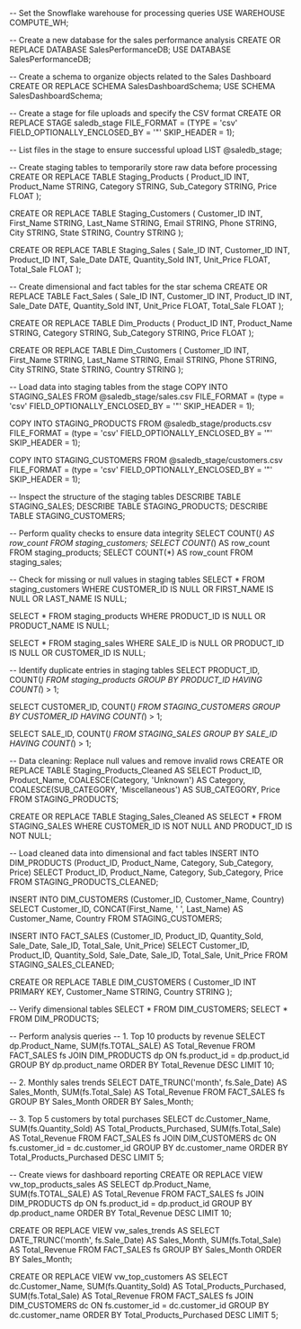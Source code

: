 -- Set the Snowflake warehouse for processing queries
USE WAREHOUSE COMPUTE_WH;

-- Create a new database for the sales performance analysis
CREATE OR REPLACE DATABASE SalesPerformanceDB;
USE DATABASE SalesPerformanceDB;

-- Create a schema to organize objects related to the Sales Dashboard
CREATE OR REPLACE SCHEMA SalesDashboardSchema;
USE SCHEMA SalesDashboardSchema;

-- Create a stage for file uploads and specify the CSV format
CREATE OR REPLACE STAGE saledb_stage
FILE_FORMAT = (TYPE = 'csv' FIELD_OPTIONALLY_ENCLOSED_BY = '"' SKIP_HEADER = 1);

-- List files in the stage to ensure successful upload
LIST @saledb_stage;

-- Create staging tables to temporarily store raw data before processing
CREATE OR REPLACE TABLE Staging_Products (
    Product_ID INT,
    Product_Name STRING,
    Category STRING,
    Sub_Category STRING,
    Price FLOAT
);

CREATE OR REPLACE TABLE Staging_Customers (
    Customer_ID INT,
    First_Name STRING,
    Last_Name STRING,
    Email STRING,
    Phone STRING,
    City STRING,
    State STRING,
    Country STRING
);

CREATE OR REPLACE TABLE Staging_Sales (
    Sale_ID INT,
    Customer_ID INT,
    Product_ID INT,
    Sale_Date DATE,
    Quantity_Sold INT,
    Unit_Price FLOAT,
    Total_Sale FLOAT
);

-- Create dimensional and fact tables for the star schema
CREATE OR REPLACE TABLE Fact_Sales (
    Sale_ID INT,
    Customer_ID INT,
    Product_ID INT,
    Sale_Date DATE,
    Quantity_Sold INT,
    Unit_Price FLOAT,
    Total_Sale FLOAT
);

CREATE OR REPLACE TABLE Dim_Products (
    Product_ID INT,
    Product_Name STRING,
    Category STRING,
    Sub_Category STRING,
    Price FLOAT
);

CREATE OR REPLACE TABLE Dim_Customers (
    Customer_ID INT,
    First_Name STRING,
    Last_Name STRING,
    Email STRING,
    Phone STRING,
    City STRING,
    State STRING,
    Country STRING
);

-- Load data into staging tables from the stage
COPY INTO STAGING_SALES
FROM @saledb_stage/sales.csv
FILE_FORMAT = (type = 'csv' FIELD_OPTIONALLY_ENCLOSED_BY = '"' SKIP_HEADER = 1);

COPY INTO STAGING_PRODUCTS
FROM @saledb_stage/products.csv
FILE_FORMAT = (type = 'csv' FIELD_OPTIONALLY_ENCLOSED_BY = '"' SKIP_HEADER = 1);

COPY INTO STAGING_CUSTOMERS
FROM @saledb_stage/customers.csv
FILE_FORMAT = (type = 'csv' FIELD_OPTIONALLY_ENCLOSED_BY = '"' SKIP_HEADER = 1);

-- Inspect the structure of the staging tables
DESCRIBE TABLE STAGING_SALES;
DESCRIBE TABLE STAGING_PRODUCTS;
DESCRIBE TABLE STAGING_CUSTOMERS;

-- Perform quality checks to ensure data integrity
SELECT COUNT(*) AS row_count FROM staging_customers;
SELECT COUNT(*) AS row_count FROM staging_products;
SELECT COUNT(*) AS row_count FROM staging_sales;

-- Check for missing or null values in staging tables
SELECT * 
FROM staging_customers 
WHERE CUSTOMER_ID IS NULL OR FIRST_NAME IS NULL OR LAST_NAME IS NULL;

SELECT * 
FROM staging_products 
WHERE PRODUCT_ID IS NULL OR PRODUCT_NAME IS NULL;

SELECT * 
FROM staging_sales 
WHERE SALE_ID is NULL OR PRODUCT_ID IS NULL OR CUSTOMER_ID IS NULL;

-- Identify duplicate entries in staging tables
SELECT PRODUCT_ID, COUNT(*)
FROM staging_products
GROUP BY PRODUCT_ID
HAVING COUNT(*) > 1;

SELECT CUSTOMER_ID, COUNT(*)
FROM STAGING_CUSTOMERS
GROUP BY CUSTOMER_ID
HAVING COUNT(*) > 1;

SELECT SALE_ID, COUNT(*)
FROM STAGING_SALES
GROUP BY SALE_ID
HAVING COUNT(*) > 1;

-- Data cleaning: Replace null values and remove invalid rows
CREATE OR REPLACE TABLE Staging_Products_Cleaned AS
SELECT
    Product_ID,
    Product_Name,
    COALESCE(Category, 'Unknown') AS Category,
    COALESCE(SUB_CATEGORY, 'Miscellaneous') AS SUB_CATEGORY,
    Price
FROM STAGING_PRODUCTS;

CREATE OR REPLACE TABLE Staging_Sales_Cleaned AS
SELECT *
FROM STAGING_SALES
WHERE CUSTOMER_ID IS NOT NULL AND PRODUCT_ID IS NOT NULL;

-- Load cleaned data into dimensional and fact tables
INSERT INTO DIM_PRODUCTS (Product_ID, Product_Name, Category, Sub_Category, Price)
SELECT Product_ID, Product_Name, Category, Sub_Category, Price
FROM STAGING_PRODUCTS_CLEANED;

INSERT INTO DIM_CUSTOMERS (Customer_ID, Customer_Name, Country)
SELECT
    Customer_ID,
    CONCAT(First_Name, ' ', Last_Name) AS Customer_Name,
    Country
FROM STAGING_CUSTOMERS;

INSERT INTO FACT_SALES (Customer_ID, Product_ID, Quantity_Sold, Sale_Date, Sale_ID, Total_Sale, Unit_Price)
SELECT
    Customer_ID,
    Product_ID,
    Quantity_Sold,
    Sale_Date,
    Sale_ID,
    Total_Sale,
    Unit_Price
FROM STAGING_SALES_CLEANED;

CREATE OR REPLACE TABLE DIM_CUSTOMERS (
    Customer_ID INT PRIMARY KEY,
    Customer_Name STRING,
    Country STRING
);

-- Verify dimensional tables
SELECT * FROM DIM_CUSTOMERS;
SELECT * FROM DIM_PRODUCTS;

-- Perform analysis queries
-- 1. Top 10 products by revenue
SELECT
    dp.Product_Name,
    SUM(fs.TOTAL_SALE) AS Total_Revenue
FROM FACT_SALES fs
JOIN DIM_PRODUCTS dp ON fs.product_id = dp.product_id
GROUP BY dp.product_name
ORDER BY Total_Revenue DESC
LIMIT 10;

-- 2. Monthly sales trends
SELECT
    DATE_TRUNC('month', fs.Sale_Date) AS Sales_Month,
    SUM(fs.Total_Sale) AS Total_Revenue
FROM FACT_SALES fs
GROUP BY Sales_Month
ORDER BY Sales_Month;

-- 3. Top 5 customers by total purchases
SELECT
    dc.Customer_Name,
    SUM(fs.Quantity_Sold) AS Total_Products_Purchased,
    SUM(fs.Total_Sale) AS Total_Revenue
FROM FACT_SALES fs
JOIN DIM_CUSTOMERS dc ON fs.customer_id = dc.customer_id
GROUP BY dc.customer_name
ORDER BY Total_Products_Purchased DESC
LIMIT 5;

-- Create views for dashboard reporting
CREATE OR REPLACE VIEW vw_top_products_sales AS
SELECT
    dp.Product_Name,
    SUM(fs.TOTAL_SALE) AS Total_Revenue
FROM FACT_SALES fs
JOIN DIM_PRODUCTS dp ON fs.product_id = dp.product_id
GROUP BY dp.product_name
ORDER BY Total_Revenue DESC
LIMIT 10;

CREATE OR REPLACE VIEW vw_sales_trends AS
SELECT
    DATE_TRUNC('month', fs.Sale_Date) AS Sales_Month,
    SUM(fs.Total_Sale) AS Total_Revenue
FROM FACT_SALES fs
GROUP BY Sales_Month
ORDER BY Sales_Month;

CREATE OR REPLACE VIEW vw_top_customers AS
SELECT
    dc.Customer_Name,
    SUM(fs.Quantity_Sold) AS Total_Products_Purchased,
    SUM(fs.Total_Sale) AS Total_Revenue
FROM FACT_SALES fs
JOIN DIM_CUSTOMERS dc ON fs.customer_id = dc.customer_id
GROUP BY dc.customer_name
ORDER BY Total_Products_Purchased DESC
LIMIT 5;